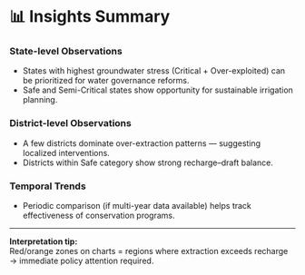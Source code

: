 # 📊 Insights Summary

### State-level Observations
- States with highest groundwater stress (Critical + Over-exploited) can be prioritized for water governance reforms.
- Safe and Semi-Critical states show opportunity for sustainable irrigation planning.

### District-level Observations
- A few districts dominate over-extraction patterns — suggesting localized interventions.
- Districts within Safe category show strong recharge–draft balance.

### Temporal Trends
- Periodic comparison (if multi-year data available) helps track effectiveness of conservation programs.

---

**Interpretation tip:**  
Red/orange zones on charts = regions where extraction exceeds recharge → immediate policy attention required.
